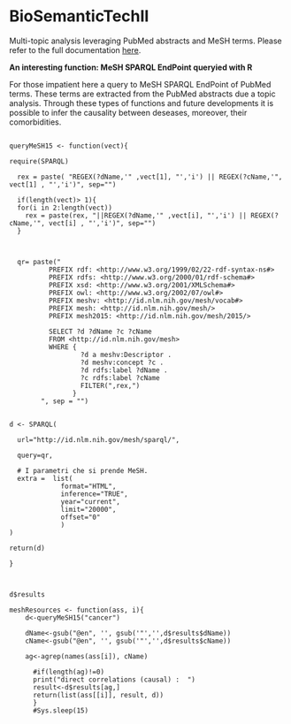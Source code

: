 # BioSemanticTechII
Multi-topic analysis leveraging PubMed abstracts and MeSH terms. 
Please refer to the full documentation [here](https://github.com/lodeguns/BioSemanticTechII/blob/master/Topic%20Analysis%20on%20PubMed%20abstracts%20and%20MeSH%20terms%20with%20R%20and%20SPRQL.pdf).

**An interesting function: MeSH SPARQL EndPoint queryied with R** 

For those impatient here a query to MeSH SPARQL EndPoint of PubMed terms. These terms are extracted from the PubMed abstracts due a topic analysis. Through these types of functions and future developments it is possible to infer the causality between deseases, moreover, their comorbidities.


```

queryMeSH15 <- function(vect){

require(SPARQL)
  
  rex = paste( "REGEX(?dName,'" ,vect[1], "','i') || REGEX(?cName,'", vect[1] , "','i')", sep="")
  
  if(length(vect)> 1){
  for(i in 2:length(vect))
    rex = paste(rex, "||REGEX(?dName,'" ,vect[i], "','i') || REGEX(?cName,'", vect[i] , "','i')", sep="")
  }
  
  
  
  qr= paste("
          PREFIX rdf: <http://www.w3.org/1999/02/22-rdf-syntax-ns#>
          PREFIX rdfs: <http://www.w3.org/2000/01/rdf-schema#>
          PREFIX xsd: <http://www.w3.org/2001/XMLSchema#>
          PREFIX owl: <http://www.w3.org/2002/07/owl#>
          PREFIX meshv: <http://id.nlm.nih.gov/mesh/vocab#>
          PREFIX mesh: <http://id.nlm.nih.gov/mesh/>
          PREFIX mesh2015: <http://id.nlm.nih.gov/mesh/2015/>

          SELECT ?d ?dName ?c ?cName 
          FROM <http://id.nlm.nih.gov/mesh>
          WHERE {
                  ?d a meshv:Descriptor .
                  ?d meshv:concept ?c .
                  ?d rdfs:label ?dName .
                  ?c rdfs:label ?cName
                  FILTER(",rex,") 
                }
        ", sep = "")
  

d <- SPARQL(
  
  url="http://id.nlm.nih.gov/mesh/sparql/",
  
  query=qr,
  
  # I parametri che si prende MeSH.
  extra =  list(
             format="HTML", 
             inference="TRUE",
             year="current", 
             limit="20000",
             offset="0"
             ) 
)
 
return(d)
            
}



d$results

meshResources <- function(ass, i){
    d<-queryMeSH15("cancer")
    
    dName<-gsub("@en", '', gsub('"','',d$results$dName))
    cName<-gsub("@en", '', gsub('"','',d$results$cName))
    
    ag<-agrep(names(ass[i]), cName)
    
      #if(length(ag)!=0)
      print("direct correlations (causal) :  ")
      result<-d$results[ag,]
      return(list(ass[[i]], result, d))
      }
      #Sys.sleep(15)
      
```
